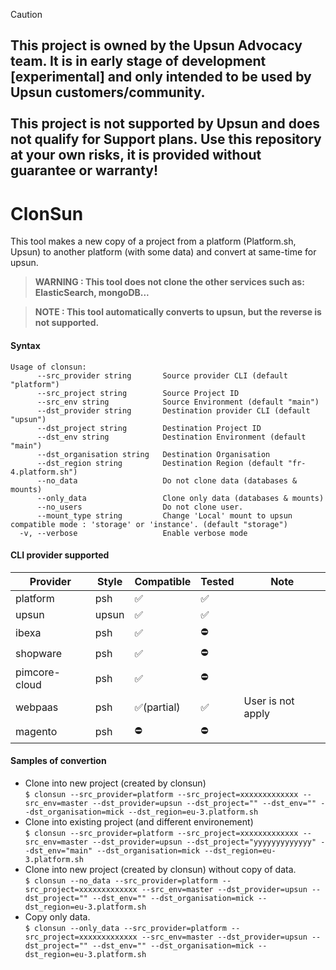 > [!CAUTION]
> ## This project is owned by the Upsun Advocacy team. It is in early stage of development [experimental] and only intended to be used by Upsun customers/community.   <br /><br />This project is not supported by Upsun and does not qualify for Support plans. Use this repository at your own risks, it is provided without guarantee or warranty!

ClonSun
=========

This tool makes a new copy of a project from a platform (Platform.sh, Upsun) to another platform (with some data) and convert at same-time for upsun.

> **WARNING : This tool does not clone the other services such as: ElasticSearch, mongoDB...**  

> **NOTE : This tool automatically converts to upsun, but the reverse is not supported.**

#### Syntax
```
Usage of clonsun:
      --src_provider string       Source provider CLI (default "platform")
      --src_project string        Source Project ID
      --src_env string            Source Environment (default "main")
      --dst_provider string       Destination provider CLI (default "upsun")
      --dst_project string        Destination Project ID
      --dst_env string            Destination Environment (default "main")
      --dst_organisation string   Destination Organisation
      --dst_region string         Destination Region (default "fr-4.platform.sh")
      --no_data                   Do not clone data (databases & mounts)
      --only_data                 Clone only data (databases & mounts)
      --no_users                  Do not clone user.
      --mount_type string         Change 'Local' mount to upsun compatible mode : 'storage' or 'instance'. (default "storage")
  -v, --verbose                   Enable verbose mode
```


#### CLI provider supported
| Provider | Style | Compatible | Tested | Note                |
|----------|-------|------------|--------|---------------------|
| platform | psh   | ✅         | ✅     | |
| upsun    | upsun | ✅         | ✅     | |
| ibexa    | psh   | ✅         | ⛔     | |
| shopware | psh   | ✅         | ⛔     | |
| pimcore-cloud  | psh   | ✅         | ⛔     | |
| webpaas  | psh   | ✅(partial)| ✅     | User is not apply |
| magento  | psh   | ⛔         | ⛔     | |


#### Samples of convertion

- Clone into new project (created by clonsun)  
`$ clonsun --src_provider=platform --src_project=xxxxxxxxxxxxx --src_env=master --dst_provider=upsun --dst_project="" --dst_env="" --dst_organisation=mick --dst_region=eu-3.platform.sh`
- Clone into existing project (and different environement)  
`$ clonsun --src_provider=platform --src_project=xxxxxxxxxxxxx --src_env=master --dst_provider=upsun --dst_project="yyyyyyyyyyyyy" --dst_env="main" --dst_organisation=mick --dst_region=eu-3.platform.sh`
- Clone into new project (created by clonsun) without copy of data.  
`$ clonsun --no_data --src_provider=platform --src_project=xxxxxxxxxxxxx --src_env=master --dst_provider=upsun --dst_project="" --dst_env="" --dst_organisation=mick --dst_region=eu-3.platform.sh`
- Copy only data.  
`$ clonsun --only_data --src_provider=platform --src_project=xxxxxxxxxxxxx --src_env=master --dst_provider=upsun --dst_project="" --dst_env="" --dst_organisation=mick --dst_region=eu-3.platform.sh`
